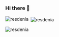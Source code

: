 ### Hi there 👋


 <p><img align="left" src="https://github-readme-stats.vercel.app/api/top-langs?username=resdenia&show_icons=true&locale=en&layout=compact" alt="resdenia" /></p>

<p>&nbsp;<img align="center" src="https://github-readme-stats.vercel.app/api?username=resdenia&show_icons=true&locale=en" alt="resdenia" /></p>

<p><img align="center" src="https://github-readme-streak-stats.herokuapp.com/?user=resdenia&" alt="resdenia" /></p>
<!--
**resdenia/resdenia** is a ✨ _special_ ✨ repository because its `README.md` (this file) appears on your GitHub profile.

Here are some ideas to get you started:

- 🔭 I’m currently working on ...
- 🌱 I’m currently learning ...
- 👯 I’m looking to collaborate on ...
- 🤔 I’m looking for help with ...
- 💬 Ask me about ...
- 📫 How to reach me: ...
- 😄 Pronouns: ...
- ⚡ Fun fact: ...
-->
